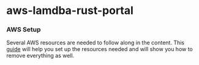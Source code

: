 # aws-lamdba-rust-portal


### AWS Setup
Several AWS resources are needed to follow along in the content. This [guide](https://github.com/LiQingMuBai/aws-lamdba-rust-portal/AWS.md)
will help you set up the resources needed and will show you how to remove everything
as well.

